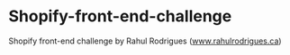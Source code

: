 # Shopify-front-end-challenge
Shopify front-end challenge by Rahul Rodrigues (www.rahulrodrigues.ca)
